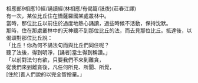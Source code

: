 相應部9相應10經/誦讀經(林相應/有偈篇/祇夜)(莊春江譯)  
有一次，某位比丘住在憍薩羅國某處叢林中。  
當時，那位比丘以前住於過度地熱心誦讀，過些時候不活動，保持沈默。  
那時，住在那處叢林中的天神聽不到那位比丘的法，而去見那位比丘。抵達後，以偈頌對那位比丘說：  
「比丘！你為何不誦法句而與比丘們同住呢？  
聽了法後，得到明淨，[誦者]當生得到稱讚。」  
「以前對法句有欲，只要我們不來到離貪，  
從我們來到離貪後，凡任何所見、所聞、所覺，  
[住於]善人們說的以完全智捨棄。」  
  
  
